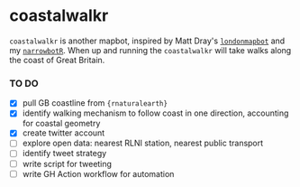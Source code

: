
# coastalwalkr

<!-- badges: start -->
<!-- badges: end -->

`coastalwalkr` is another mapbot, inspired by Matt Dray's [`londonmapbot`](https://github.com/matt-dray/londonmapbot) and my [`narrowbotR`](https://github.com/mattkerlogue/narrowbotR). When up and running the `coastalwalkr` will take walks along the coast of Great Britain.

### TO DO
- [x] pull GB coastline from `{rnaturalearth}`
- [x] identify walking mechanism to follow coast in one direction, accounting for coastal geometry
- [x] create twitter account
- [ ] explore open data: nearest RLNI station, nearest public transport
- [ ] identify tweet strategy
- [ ] write script for tweeting
- [ ] write GH Action workflow for automation
